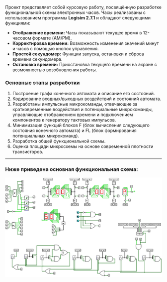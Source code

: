 Проект представляет собой курсовую работу, посвящённую разработке функциональной схемы электронных часов. Часы реализованы с использованием программы **Logisim 2.7.1** и обладают следующими функциями:

- **Отображение времени:** Часы показывают текущее время в 12-часовом формате (AM/PM).
- **Корректировка времени:** Возможность изменения значений минут и часов с помощью кнопок управления.
- **Простой секундомер:** Функции запуска, остановки и сброса времени секундомера.
- **Остановка времени:** Приостановка текущего времени на экране с возможностью возобновления работы.

### Основные этапы разработки

1. Построение графа конечного автомата и описание его состояний.
2. Кодирование входных/выходных воздействий и состояний автомата.
3. Разработаны импульсные микрокоманды, отвечающие за кратковременные воздействия и потенциальные микрокоманды, управляющие отображением времени и подключением компонентов к генератору тактовых импульсов.
3. Минимизация функций блоков F (блок вычисления следующего состояния конечного автомата) и FL (блок формирования потенциальных микрокоманд).
4. Разработка общей функциональной схемы.
5. Оценка площади микросхемы на основе современной плотности транзисторов.

---

### Ниже приведена основная функциональная схема:


![Основная функциональная схема](img/main.png)

